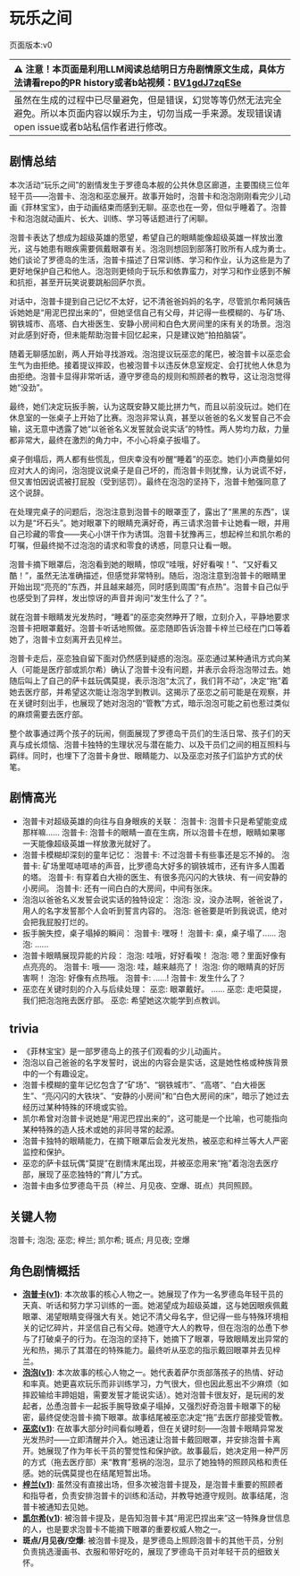 # 玩乐之间
页面版本:v0
 

| :warning: 注意！本页面是利用LLM阅读总结明日方舟剧情原文生成，具体方法请看repo的PR history或者b站视频：[BV1gdJ7zqESe](https://www.bilibili.com/video/BV1gdJ7zqESe/)         |
|:----------------------------|
| 虽然在生成的过程中已尽量避免，但是错误，幻觉等等仍然无法完全避免。所以本页面内容以娱乐为主，切勿当成一手来源。发现错误请open issue或者b站私信作者进行修改。|



## 剧情总结
本次活动“玩乐之间”的剧情发生于罗德岛本舰的公共休息区廊道，主要围绕三位年轻干员——泡普卡、泡泡和巫恋展开。故事开始时，泡普卡和泡泡刚刚看完少儿动画《菲林宝宝》，由于动画结束而感到无聊。巫恋也在一旁，但似乎睡着了。泡普卡和泡泡就动画片、长大、训练、学习等话题进行了闲聊。

泡普卡表达了想成为超级英雄的愿望，希望自己的眼睛能像超级英雄一样放出激光，这与她患有眼疾需要佩戴眼罩有关。泡泡则想回到部落打败所有人成为勇士。她们谈论了罗德岛的生活，泡普卡描述了日常训练、学习和作业，认为这些是为了更好地保护自己和他人。泡泡则更倾向于玩乐和依靠蛮力，对学习和作业感到不解和抗拒，甚至开玩笑说要跳船回萨尔贡。

对话中，泡普卡提到自己记忆不太好，记不清爸爸妈妈的名字，尽管凯尔希阿姨告诉她她是“用泥巴捏出来的”，但她坚信自己有父母，并记得一些模糊的、与矿场、钢铁城市、高塔、白大褂医生、安静小房间和白色大房间里的床有关的场景。泡泡对此感到好奇，但未能帮助泡普卡回忆起来，只是建议她“拍拍脑袋”。

随着无聊感加剧，两人开始寻找游戏。泡泡提议玩巫恋的尾巴，被泡普卡以巫恋会生气为由拒绝。接着提议摔跤，也被泡普卡以违反休息室规定、会打扰他人休息为由拒绝。泡普卡显得非常听话，遵守罗德岛的规则和照顾者的教导，这让泡泡觉得她“没劲”。

最终，她们决定玩扳手腕，认为这既安静又能比拼力气，而且以前没玩过。她们在休息室的一张桌子上开始了比赛。泡泡非常认真，甚至以爸爸的名义发誓自己不会输，这无意中透露了她“以爸爸名义发誓就会说实话”的特性。两人势均力敌，力量都非常大，最终在激烈的角力中，不小心将桌子扳塌了。

桌子倒塌后，两人都有些慌乱，但庆幸没有吵醒“睡着”的巫恋。她们小声商量如何应对大人的询问，泡泡提议说桌子是自己坏的，而泡普卡则犹豫，认为说谎不好，但又害怕因说谎被打屁股（受到惩罚）。最终在泡泡的坚持下，泡普卡勉强同意了这个说辞。

在处理完桌子的问题后，泡泡注意到泡普卡的眼罩歪了，露出了“黑黑的东西”，误以为是“坏石头”。她对眼罩下的眼睛充满好奇，再三请求泡普卡让她看一眼，并用自己珍藏的零食——夹心小饼干作为诱饵。泡普卡犹豫再三，想起梓兰和凯尔希的叮嘱，但最终拗不过泡泡的请求和零食的诱惑，同意只让看一眼。

泡普卡摘下眼罩后，泡泡看到她的眼睛，惊叹“哇哦，好好看唉！”、“又好看又酷！”，虽然无法准确描述，但感觉非常特别。随后，泡泡注意到泡普卡的眼睛里开始出现“亮亮的”东西，并且越来越亮，同时感到周围“有点热”。泡普卡自己似乎也感受到了异样，发出惊讶的声音并询问“发生什么了？”。

就在泡普卡眼睛发光发热时，“睡着”的巫恋突然睁开了眼，立刻介入，平静地要求泡普卡把眼罩戴好。泡普卡听话地照做。巫恋随即告诉泡普卡梓兰已经在门口等着她了，泡普卡立刻离开去见梓兰。

泡普卡走后，巫恋独自留下面对仍然感到疑惑的泡泡。巫恋通过某种通讯方式向某人（可能是医疗部或凯尔希）确认了泡普卡没有问题，并表示会将泡泡带过去。她随后叫上了自己的萨卡兹玩偶莫提，表示泡泡“太沉了，我们背不动”，决定“拖”着她去医疗部，并希望这次能让泡泡学到教训。这揭示了巫恋之前可能是在观察，并在关键时刻出手，也展现了她对泡泡的“管教”方式，暗示泡泡可能之前也惹过类似的麻烦需要去医疗部。

整个故事通过两个孩子的玩闹，侧面展现了罗德岛干员们的生活日常、孩子们的天真与成长烦恼、泡普卡独特的生理状况与潜在能力、以及干员们之间的相互照料与羁绊。同时，也埋下了泡普卡身世、眼睛能力、以及巫恋对孩子们监护方式的伏笔。
## 剧情高光
*   泡普卡对超级英雄的向往与自身眼疾的关联：
    泡普卡: 泡普卡只是希望能变成那样嘛......
    泡普卡: 泡普卡的眼睛一直在生病，所以泡普卡在想，眼睛如果哪一天能像超级英雄一样放激光就好了。
*   泡普卡模糊却深刻的童年记忆：
    泡普卡: 不过泡普卡有些事还是忘不掉的。
    泡普卡: 矿场里哐哧哐哧的声音，比罗德岛大好多的钢铁城市，还有许多人围着的塔。
    泡普卡: 有穿着白大褂的医生、有很多亮闪闪的大铁块、有一间安静的小房间。
    泡普卡: 还有一间白白的大房间，中间有张床。
*   泡泡以爸爸名义发誓会说实话的独特设定：
    泡泡: 没，没办法啊，爸爸说了，用人的名字发誓那个人会听到誓言内容的。
    泡泡: 爸爸要是听到我说谎，绝对会把我屁股打烂的。
*   扳手腕失控，桌子塌掉的瞬间：
    泡普卡: 嘿呀！
    泡普卡: 桌，桌子塌了......
    泡泡: ......
*   泡普卡眼睛展现异能的片段：
    泡泡: 哇哦，好好看唉！
    泡泡: 嗯？里面好像有点亮亮的。
    泡普卡: 哦——
    泡泡: 哇，越来越亮了！
    泡泡: 你的眼睛真的好厉害啊！
    泡泡: 好像有点热哦。
    泡普卡: ......!
    泡普卡: 发生什么了？
*   巫恋在关键时刻的介入与后续处理：
    巫恋: 眼罩戴好。
    ......
    巫恋: 走吧莫提，我们把泡泡拖去医疗部。
    巫恋: 希望她这次能学到点教训。
## trivia
*   《菲林宝宝》是一部罗德岛上的孩子们观看的少儿动画片。
*   泡泡以自己爸爸的名字发誓时，说出的内容会是实话，这是她性格或种族背景中的一个有趣设定。
*   泡普卡模糊的童年记忆包含了“矿场”、“钢铁城市”、“高塔”、“白大褂医生”、“亮闪闪的大铁块”、“安静的小房间”和“白色大房间的床”，暗示了她过去经历过某种特殊的环境或实验。
*   凯尔希曾对泡普卡说她是“用泥巴捏出来的”，这可能是一个比喻，也可能指向某种特殊的造人技术或她的非同寻常的起源。
*   泡普卡独特的眼睛能力，在摘下眼罩后会发光发热，被巫恋和梓兰等大人严密监控和保护。
*   巫恋的萨卡兹玩偶“莫提”在剧情末尾出现，并被巫恋用来“拖”着泡泡去医疗部，展现了巫恋独特的“育儿”方式。
*   泡普卡由多位罗德岛干员（梓兰、月见夜、空爆、斑点）共同照顾。
## 关键人物
泡普卡; 泡泡; 巫恋; 梓兰; 凯尔希; 斑点; 月见夜; 空爆
## 角色剧情概括
-   **[泡普卡](../char_v3/char_281_popka.md)([v1](../chars/char_281_popka.md))**: 本次故事的核心人物之一。她展现了作为一名罗德岛年轻干员的天真、听话和努力学习训练的一面。她渴望成为超级英雄，这与她因眼疾佩戴眼罩、渴望眼睛变得强大有关。她记不清父母名字，但记得一些与特殊环境相关的记忆碎片，并坚信自己有父母。她遵守大人的教导，但在泡泡的怂恿下参与了打破桌子的行为。在泡泡的坚持下，她摘下了眼罩，导致眼睛发出异常的光和热，揭示了其潜在的特殊能力。最终听从巫恋的指示戴回眼罩并去见梓兰。
-   **[泡泡](../char_v3/char_381_bubble.md)([v1](../chars/char_381_bubble.md))**: 本次故事的核心人物之一。她代表着萨尔贡部落孩子的热情、好动和率真。她更喜欢玩乐而非训练学习，力气很大，但也因此惹出不少麻烦（如摔跤输给丰蹄姐姐，需要发誓才能说实话）。她对泡普卡很友好，是玩闹的发起者，怂恿泡普卡一起扳手腕导致桌子塌掉，又强烈好奇泡普卡眼罩下的秘密，最终促使泡普卡摘下眼罩。故事结尾被巫恋决定“拖”去医疗部接受管教。
-   **[巫恋](../char_v3/char_254_vodfox.md)([v1](../chars/char_254_vodfox.md))**: 在故事大部分时间看似睡着，但在关键时刻——泡普卡眼睛异常发光发热时——立即清醒并介入。她迅速让泡普卡戴回眼罩，并安排泡普卡离开。她展现了作为年长干员的警觉性和保护欲。故事最后，她决定用一种严厉的方式（拖去医疗部）来“教育”惹祸的泡泡，显示了她独特的照顾风格和责任感。她的玩偶莫提也在结尾短暂出场。
-   **[梓兰](../char_v3/char_278_orchid.md)([v1](../chars/char_278_orchid.md))**: 虽然没有直接出场，但多次被泡普卡提及，是泡普卡重要的照顾者和指导者，负责安排泡普卡的训练和活动，并教导她遵守规则。故事结尾，泡普卡被通知去见她。
-   **[凯尔希](../char_v3/char_003_kalts.md)([v1](../chars/char_003_kalts.md))**: 被泡普卡提及，是告知泡普卡其“用泥巴捏出来”这一特殊身世信息的人，也是要求泡普卡不能摘下眼罩的重要权威人物之一。
-   **斑点/月见夜/空爆**: 被泡普卡提及，是罗德岛上照顾泡普卡的其他干员，分别负责挑选漫画书、衣服和带好吃的，展现了罗德岛干员对年轻干员的细致关怀。